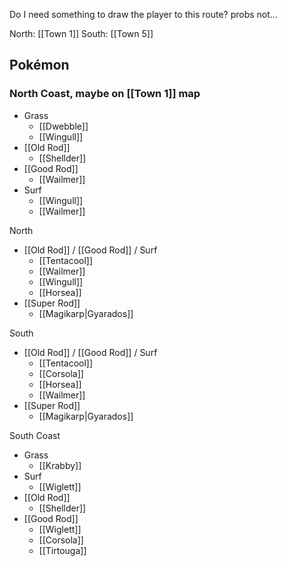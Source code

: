 
Do I need something to draw the player to this route? probs not...

North: [[Town 1]]
South: [[Town 5]]

Pokémon
---
### North Coast, maybe on [[Town 1]] map
- Grass
	- [[Dwebble]] 
	- [[Wingull]]
- [[Old Rod]]
	- [[Shellder]]
- [[Good Rod]]
	- [[Wailmer]]
- Surf
	- [[Wingull]]
	- [[Wailmer]]

North
- [[Old Rod]] / [[Good Rod]] / Surf
	- [[Tentacool]]
	- [[Wailmer]]
	- [[Wingull]]
	- [[Horsea]] 
- [[Super Rod]]
	- [[Magikarp|Gyarados]]

South
- [[Old Rod]] / [[Good Rod]] / Surf
	- [[Tentacool]]
	- [[Corsola]]
	- [[Horsea]] 
	- [[Wailmer]]
- [[Super Rod]]
	- [[Magikarp|Gyarados]]

South Coast
- Grass
	- [[Krabby]]
- Surf
	- [[Wiglett]]
- [[Old Rod]]
	- [[Shellder]]
- [[Good Rod]]
	- [[Wiglett]]
	- [[Corsola]]
	- [[Tirtouga]]